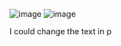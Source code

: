 ![image](https://github.com/user-attachments/assets/7bd37cd1-b3ce-47bf-841d-44a3266686a1)
![image](https://github.com/user-attachments/assets/1f771a98-97fa-4218-933a-8b8d505510fe)

I could change the text in p
